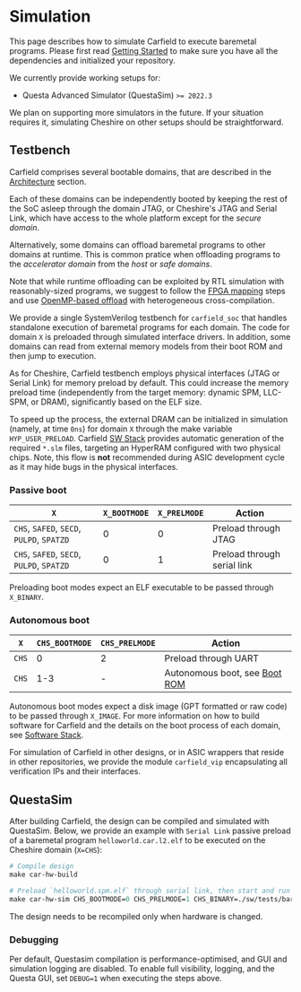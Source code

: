 # Simulation

This page describes how to simulate Carfield to execute baremetal programs. Please first read
[Getting Started](../gs.md) to make sure you have all the dependencies and initialized your
repository.

We currently provide working setups for:

- Questa Advanced Simulator (QuestaSim) `>= 2022.3`

We plan on supporting more simulators in the future. If your situation requires it, simulating
Cheshire on other setups should be straightforward.

## Testbench

Carfield comprises several bootable domains, that are described in the
[Architecture](../um/arch.md#domains) section.

Each of these domains can be independently booted by keeping the rest of the SoC asleep through the
domain JTAG, or Cheshire's JTAG and Serial Link, which have access to the whole platform except for
the *secure domain*.

Alternatively, some domains can offload baremetal programs to other domains at runtime. This is
common pratice when offloading programs to the *accelerator domain* from the *host* or *safe
domains*.

Note that while runtime offloading can be exploited by RTL simulation with reasonably-sized
programs, we suggest to follow the [FPGA mapping](xilinx.md) steps and use [OpenMP-based
offload](../um/sw.md) with heterogeneous cross-compilation.

We provide a single SystemVerilog testbench for `carfield_soc` that handles standalone execution of
baremetal programs for each domain. The code for domain `X` is preloaded through simulated interface
drivers. In addition, some domains can read from external memory models from their boot ROM and then jump to
execution.

As for Cheshire, Carfield testbench employs physical interfaces (JTAG or Serial Link) for memory
preload by default. This could increase the memory preload time (independently from the target
memory: dynamic SPM, LLC-SPM, or DRAM), significantly based on the ELF size.

To speed up the process, the external DRAM can be initialized in simulation (namely, at time `0ns`)
for domain `X` through the make variable `HYP_USER_PRELOAD`. Carfield [SW Stack](../um/sw.md)
provides automatic generation of the required `*.slm` files, targeting an HyperRAM configured with
two physical chips. Note, this flow is **not** recommended during ASIC development cycle as it may
hide bugs in the physical interfaces.

### Passive boot

| `X`                                       | `X_BOOTMODE` | `X_PRELMODE` | Action                  |
| ----------------------------------------- | ---------- | ---------- | --------------------------- |
| `CHS`, `SAFED`, `SECD`, `PULPD`, `SPATZD` | 0          | 0          | Preload through JTAG        |
| `CHS`, `SAFED`, `SECD`, `PULPD`, `SPATZD` | 0          | 1          | Preload through serial link |

Preloading boot modes expect an ELF executable to be passed through `X_BINARY`.

### Autonomous boot

| `X`           | `CHS_BOOTMODE` | `CHS_PRELMODE` | Action                                                |
| ------------- | -------------- | -------------- | ----------------------------------------------------- |
| `CHS`         | 0              | 2              | Preload through UART                                  |
| `CHS`         | 1-3            | -              | Autonomous boot, see [Boot ROM](../um/sw.md#boot-rom) |

Autonomous boot modes expect a disk image (GPT formatted or raw code) to be passed through
`X_IMAGE`. For more information on how to build software for Carfield and the details on the boot
process of each domain, see [Software Stack](../um/sw.md).

For simulation of Carfield in other designs, or in ASIC wrappers that reside in other repositories,
we provide the module `carfield_vip` encapsulating all verification IPs and their interfaces.

## QuestaSim

After building Carfield, the design can be compiled and simulated with QuestaSim. Below, we provide
an example with `Serial Link` passive preload of a baremetal program `helloworld.car.l2.elf` to be
executed on the Cheshire domain (`X=CHS`):

```tcl
# Compile design
make car-hw-build

# Preload `helloworld.spm.elf` through serial link, then start and run simulation
make car-hw-sim CHS_BOOTMODE=0 CHS_PRELMODE=1 CHS_BINARY=./sw/tests/bare-metal/hostd/helloworld.car.l2.elf
```

The design needs to be recompiled only when hardware is changed.

### Debugging

Per default, Questasim compilation is performance-optimised, and GUI and simulation logging are
disabled. To enable full visibility, logging, and the Questa GUI, set `DEBUG=1` when executing the
steps above.
